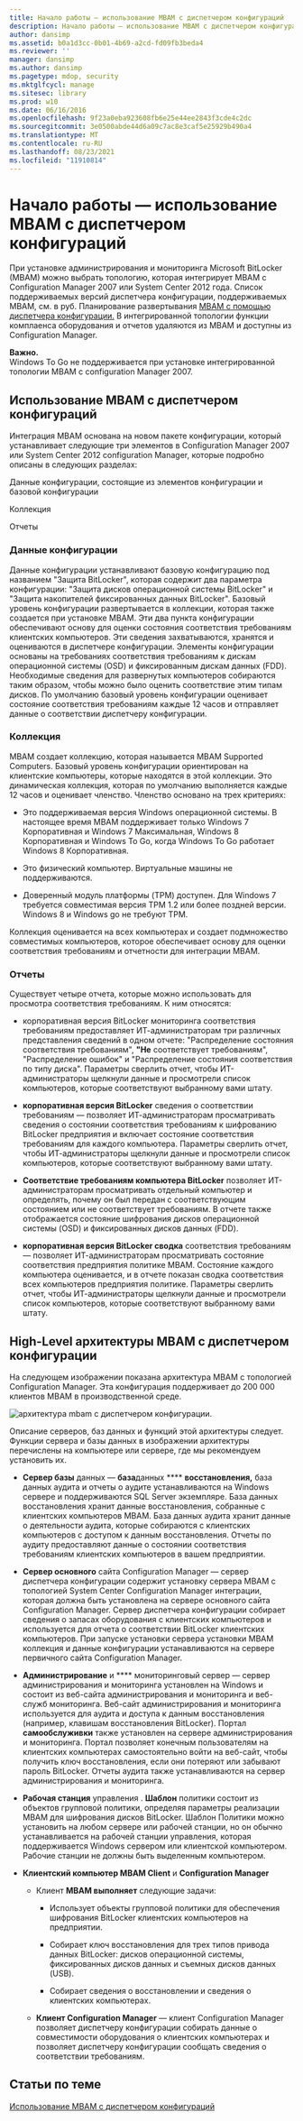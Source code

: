 ```yaml
---
title: Начало работы — использование MBAM с диспетчером конфигураций
description: Начало работы — использование MBAM с диспетчером конфигураций
author: dansimp
ms.assetid: b0a1d3cc-0b01-4b69-a2cd-fd09fb3beda4
ms.reviewer: ''
manager: dansimp
ms.author: dansimp
ms.pagetype: mdop, security
ms.mktglfcycl: manage
ms.sitesec: library
ms.prod: w10
ms.date: 06/16/2016
ms.openlocfilehash: 9f23a0eba923608fb6e25e44ee2843f3cde4c2dc
ms.sourcegitcommit: 3e0500abde44d6a09c7ac8e3caf5e25929b490a4
ms.translationtype: MT
ms.contentlocale: ru-RU
ms.lasthandoff: 08/23/2021
ms.locfileid: "11910814"
---
```

# <a name="getting-started---using-mbam-with-configuration-manager"></a>Начало работы — использование MBAM с диспетчером конфигураций


При установке администрирования и мониторинга Microsoft BitLocker (MBAM) можно выбрать топологию, которая интегрирует MBAM с Configuration Manager 2007 или System Center 2012 года. Список поддерживаемых версий диспетчера конфигурации, поддерживаемых MBAM, см. в руб. Планирование развертывания [MBAM с помощью диспетчера конфигурации.](planning-to-deploy-mbam-with-configuration-manager-2.md) В интегрированной топологии функции комплаенса оборудования и отчетов удаляются из MBAM и доступны из Configuration Manager.

**Важно.**  
Windows To Go не поддерживается при установке интегрированной топологии MBAM с configuration Manager 2007.

 

## <a name="using-mbam-with-configuration-manager"></a>Использование MBAM с диспетчером конфигураций


Интеграция MBAM основана на новом пакете конфигурации, который устанавливает следующие три элементов в Configuration Manager 2007 или System Center 2012 configuration Manager, которые подробно описаны в следующих разделах:

Данные конфигурации, состоящие из элементов конфигурации и базовой конфигурации

Коллекция

Отчеты

### <a name="configuration-data"></a>Данные конфигурации

Данные конфигурации устанавливают базовую конфигурацию под названием "Защита BitLocker", которая содержит два параметра конфигурации: "Защита дисков операционной системы BitLocker" и "Защита накопителей фиксированных данных BitLocker". Базовый уровень конфигурации развертывается в коллекции, которая также создается при установке MBAM. Эти два пункта конфигурации обеспечивают основу для оценки состояния соответствия требованиям клиентских компьютеров. Эти сведения захватываются, хранятся и оцениваются в диспетчере конфигурации. Элементы конфигурации основаны на требованиях соответствия требованиям к дискам операционной системы (OSD) и фиксированным дискам данных (FDD). Необходимые сведения для развернутых компьютеров собираются таким образом, чтобы можно было оценить соответствие этим типам дисков. По умолчанию базовый уровень конфигурации оценивает состояние соответствия требованиям каждые 12 часов и отправляет данные о соответствии диспетчеру конфигурации.

### <a name="collection"></a>Коллекция

MBAM создает коллекцию, которая называется MBAM Supported Computers. Базовый уровень конфигурации ориентирован на клиентские компьютеры, которые находятся в этой коллекции. Это динамическая коллекция, которая по умолчанию выполняется каждые 12 часов и оценивает членство. Членство основано на трех критериях:

-   Это поддерживаемая версия Windows операционной системы. В настоящее время MBAM поддерживает только Windows 7 Корпоративная и Windows 7 Максимальная, Windows 8 Корпоративная и Windows To Go, когда Windows To Go работает Windows 8 Корпоративная.

-   Это физический компьютер. Виртуальные машины не поддерживаются.

-   Доверенный модуль платформы (TPM) доступен. Для Windows 7 требуется совместимая версия TPM 1.2 или более поздней версии. Windows 8 и Windows go не требуют TPM.

Коллекция оценивается на всех компьютерах и создает подмножество совместимых компьютеров, которое обеспечивает основу для оценки соответствия требованиям и отчетности для интеграции MBAM.

### <a name="reports"></a>Отчеты

Существует четыре отчета, которые можно использовать для просмотра соответствия требованиям. К ним относятся:

-   корпоративная версия BitLocker мониторинга соответствия требованиям предоставляет ИТ-администраторам три различных представления сведений в одном отчете: "Распределение состояния соответствия требованиям", **"Не** соответствует требованиям", "Распределение ошибок" и "Распределение состояния соответствия по типу диска". Параметры сверлить отчет, чтобы ИТ-администраторы щелкнули данные и просмотрели список компьютеров, которые соответствуют выбранному вами штату.

-   **корпоративная версия BitLocker** сведения о соответствии требованиям — позволяет ИТ-администраторам просматривать сведения о состоянии соответствия требованиям к шифрованию BitLocker предприятия и включает состояние соответствия требованиям для каждого компьютера. Параметры сверлить отчет, чтобы ИТ-администраторы щелкнули данные и просмотрели список компьютеров, которые соответствуют выбранному вами штату.

-   **Соответствие требованиям компьютера BitLocker** позволяет ИТ-администраторам просматривать отдельный компьютер и определять, почему он был передан с соответствующим состоянием или не соответствует требованиям. В отчете также отображается состояние шифрования дисков операционной системы (OSD) и фиксированных дисков данных (FDD).

-   **корпоративная версия BitLocker сводка** соответствия требованиям — позволяет ИТ-администраторам просматривать состояние соответствия предприятия политике MBAM. Состояние каждого компьютера оценивается, и в отчете показан сводка соответствия всех компьютеров предприятия политике. Параметры сверлить отчет, чтобы ИТ-администраторы щелкнули данные и просмотрели список компьютеров, которые соответствуют выбранному вами штату.

## <a name="high-level-architecture-of-mbam-with-configuration-manager"></a>High-Level архитектуры MBAM с диспетчером конфигурации


На следующем изображении показана архитектура MBAM с топологией Configuration Manager. Эта конфигурация поддерживает до 200 000 клиентов MBAM в производственной среде.

![архитектура mbam с диспетчером конфигурации.](images/mbam2-cmserver.gif)

Описание серверов, баз данных и функций этой архитектуры следует. Функции сервера и базы данных в изображении архитектуры перечислены на компьютере или сервере, где мы рекомендуем установить их.

-   **Сервер базы** данных — **база**данных **** **восстановления,** база данных аудита и отчеты о аудите устанавливаются на Windows сервере и поддерживаются SQL Server экземпляре. База данных восстановления хранит данные восстановления, собранные с клиентских компьютеров MBAM. База данных аудита хранит данные о деятельности аудита, которые собираются с клиентских компьютеров с доступом к данным восстановления. Отчеты по аудиту предоставляют данные о состоянии соответствия требованиям клиентских компьютеров в вашем предприятии.

-   **Сервер основного** сайта Configuration Manager — сервер диспетчера конфигурации содержит установку сервера MBAM с топологией System Center Configuration Manager интеграции, которая должна быть установлена на сервере основного сайта Configuration Manager. Сервер диспетчера конфигурации собирает сведения о запасах оборудования с клиентских компьютеров и используется для отчета о соответствии BitLocker клиентских компьютеров. При запуске установки сервера установки MBAM коллекция и данные конфигурации устанавливаются на сервере первичного сайта Configuration Manager.

-   **Администрирование** и **** мониторинговый сервер — сервер администрирования и мониторинга установлен на Windows и состоит из веб-сайта администрирования и мониторинга и веб-служб мониторинга. Веб-сайт администрирования и мониторинга используется для аудита и доступа к данным восстановления (например, клавишам восстановления BitLocker). Портал **самообслуживки** также установлен на сервере администрирования и мониторинга. Портал позволяет конечным пользователям на клиентских компьютерах самостоятельно войти на веб-сайт, чтобы получить ключ восстановления, если они потеряют или забывают пароль BitLocker. Отчеты аудита также устанавливаются на сервер администрирования и мониторинга.

-   **Рабочая станция** управления . **Шаблон** политики состоит из объектов групповой политики, определяя параметры реализации MBAM для шифрования дисков BitLocker. Шаблон Политики можно установить на любом сервере или рабочей станции, но он обычно устанавливается на рабочей станции управления, которая поддерживается Windows сервером или клиентской компьютером. Рабочие станции не должны быть выделенным компьютером.

-   **Клиентский компьютер MBAM Client** и **Configuration Manager**

    -   Клиент **MBAM выполняет** следующие задачи:

        -   Использует объекты групповой политики для обеспечения шифрования BitLocker клиентских компьютеров на предприятии.

        -   Собирает ключ восстановления для трех типов привода данных BitLocker: дисков операционной системы, фиксированных дисков данных и съемных дисков данных (USB).

        -   Собирает сведения о восстановлении и сведения о клиентских компьютерах.

    -   **Клиент Configuration Manager** — клиент Configuration Manager позволяет диспетчеру конфигурации собирать данные о совместимости оборудования о клиентских компьютерах и позволяет диспетчеру конфигурации сообщать сведения о соответствии требованиям.

## <a name="related-topics"></a>Статьи по теме


[Использование MBAM с диспетчером конфигураций](using-mbam-with-configuration-manager.md)

 

 





